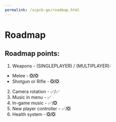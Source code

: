 ```yaml
---
permalink: /scpcb-ge/roadmap.html
---
```

# Roadmap

## Roadmap points:

1. Weapons - (SINGLEPLAYER) / (MULTIPLAYER):
  - Melee - ❎/❎
  - Shotgun or Rifle - ❎/❎
2. Camera rotation  - ✅/✅
3. Music in menu - ✅
4. In-game music - ✅/❎
4. New player controller - ✅/❎
5. Health system - ❎/❎
